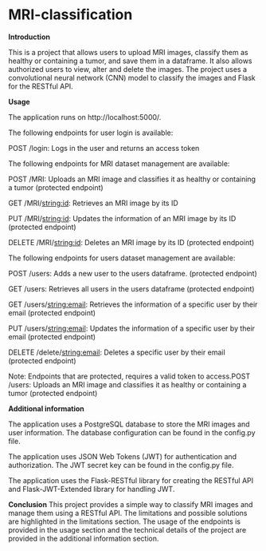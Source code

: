 # MRI-classification
**Introduction**

This is a project that allows users to upload MRI images, classify them as healthy or containing a tumor, and save them in a dataframe. It also allows authorized users to view, alter and delete the images. The project uses a convolutional neural network (CNN) model to classify the images and Flask for the RESTful API.

**Usage**

The application runs on http://localhost:5000/. 

The following endpoints for user login is available:

POST /login: Logs in the user and returns an access token

The following endpoints for MRI dataset management are available:

POST /MRI: Uploads an MRI image and classifies it as healthy or containing a tumor (protected endpoint)

GET /MRI/<string:id>: Retrieves an MRI image by its ID

PUT /MRI/<string:id>: Updates the information of an MRI image by its ID (protected endpoint)

DELETE /MRI/<string:id>: Deletes an MRI image by its ID (protected endpoint)

The following endpoints for users dataset management are available:


POST /users: Adds a new user to the users dataframe. (protected endpoint)

GET /users: Retrieves all users in the users dataframe (protected endpoint)

GET /users/<string:email>: Retrieves the information of a specific user by their email (protected endpoint)

PUT /users/<string:email>: Updates the information of a specific user by their email (protected endpoint)

DELETE /delete/<string:email>: Deletes a specific user by their email (protected endpoint)

Note: Endpoints that are protected, requires a valid token to access.POST /users: Uploads an MRI image and classifies it as healthy or containing a tumor (protected endpoint)

**Additional information**

The application uses a PostgreSQL database to store the MRI images and user information. The database configuration can be found in the config.py file.

The application uses JSON Web Tokens (JWT) for authentication and authorization. The JWT secret key can be found in the config.py file.

The application uses the Flask-RESTful library for creating the RESTful API and Flask-JWT-Extended library for handling JWT.

**Conclusion**
This project provides a simple way to classify MRI images and manage them using a RESTful API. The limitations and possible solutions are highlighted in the limitations section. The usage of the endpoints is provided in the usage section and the technical details of the project are provided in the additional information section.




